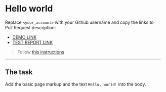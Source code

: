 # Hello world
Replace `<your_account>` with your Github username and copy the links to Pull Request description:
- [DEMO LINK](https://grynkiv0x001.guthub.io/layout_hello-world/)
- [TEST REPORT LINK](https://grynkiv0x001.github.io/layout_hello-world/report/html_report/)

> Follow [this instructions](https://github.com/mate-academy/layout_task-guideline#how-to-solve-the-layout-tasks-on-github)
___

## The task 
Add the basic page markup and the text `Hello, world!` into the body.
